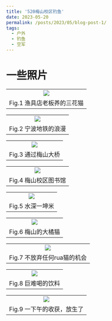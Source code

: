 ```yaml
---
title: '520梅山校区钓鱼'
date: 2023-05-20
permalink: /posts/2023/05/blog-post-1/
tags:
  - 户外
  - 钓鱼
  - 空军
---
```


一些照片
======

<table width="100%" border="0" cellspacing="0" cellpadding="0">
  <tr>
    <td align="center"><img src="/images/20230520fishing-1.png"/> </td>
  </tr>
  <tr>
    <td align="center">Fig.1 渔具店老板养的三花猫</td>
  </tr>
</table>

<table width="100%" border="0" cellspacing="0" cellpadding="0">
  <tr>
    <td align="center"><img src="/images/20230520fishing-2.png"/> </td>
  </tr>
  <tr>
    <td align="center">Fig.2 宁波地铁的浪漫</td>
  </tr>
</table>
<table width="100%" border="0" cellspacing="0" cellpadding="0">
  <tr>
    <td align="center"><img src="/images/20230520fishing-3.png"/> </td>
  </tr>
  <tr>
    <td align="center">Fig.3 通过梅山大桥</td>
  </tr>
</table>

<table width="100%" border="0" cellspacing="0" cellpadding="0">
  <tr>
    <td align="center"><img src="/images/20230520fishing-4.png"/> </td>
  </tr>
  <tr>
    <td align="center">Fig.4 梅山校区图书馆</td>
  </tr>
</table><table width="100%" border="0" cellspacing="0" cellpadding="0">
  <tr>
    <td align="center"><img src="/images/20230520fishing-5.png"/> </td>
  </tr>
  <tr>
    <td align="center">Fig.5 水深一坤米</td>
  </tr>
</table>

<table width="100%" border="0" cellspacing="0" cellpadding="0">
  <tr>
    <td align="center"><img src="/images/20230520fishing-6.png"/> </td>
  </tr>
  <tr>
    <td align="center">Fig.6 梅山的大橘猫</td>
  </tr>
</table><table width="100%" border="0" cellspacing="0" cellpadding="0">
  <tr>
    <td align="center"><img src="/images/20230520fishing-7.png"/> </td>
  </tr>
  <tr>
    <td align="center">Fig.7 不放弃任何rua猫的机会</td>
  </tr>
</table>

<table width="100%" border="0" cellspacing="0" cellpadding="0">
  <tr>
    <td align="center"><img src="/images/20230520fishing-8.png"/> </td>
  </tr>
  <tr>
    <td align="center">Fig.8 巨难喝的饮料</td>
  </tr>
</table>
<table width="100%" border="0" cellspacing="0" cellpadding="0">
  <tr>
    <td align="center"><img src="/images/20230520fishing-9.png"/> </td>
  </tr>
  <tr>
    <td align="center">Fig.9 一下午的收获，放生了</td>
  </tr>
</table>
